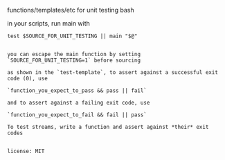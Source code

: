 functions/templates/etc for unit testing bash

in your scripts, run main with

    test $SOURCE_FOR_UNIT_TESTING || main "$@"
```

you can escape the main function by setting `SOURCE_FOR_UNIT_TESTING=1` before sourcing

as shown in the `test-template`, to assert against a successful exit code (0), use

`function_you_expect_to_pass && pass || fail`

and to assert against a failing exit code, use

`function_you_expect_to_fail && fail || pass`

To test streams, write a function and assert against *their* exit codes


license: MIT
